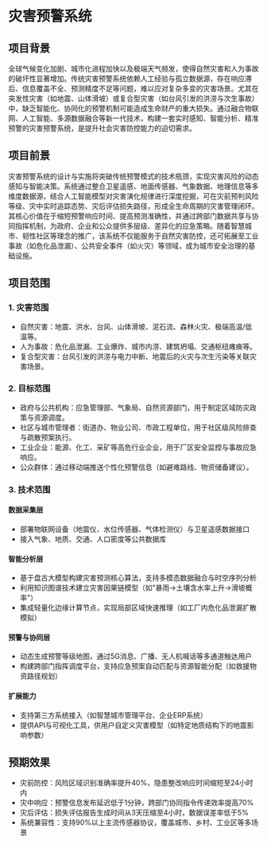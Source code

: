 # 灾害预警系统

## 项目背景
全球气候变化加剧、城市化进程加快以及极端天气频发，使得自然灾害和人为事故的破坏性显著增加。传统灾害预警系统依赖人工经验与孤立数据源，存在响应滞后、信息覆盖不全、预测精度不足等问题，难以应对复杂多变的灾害场景。尤其在突发性灾害（如地震、山体滑坡）或复合型灾害（如台风引发的洪涝与次生事故）中，缺乏智能化、协同化的预警机制可能造成生命财产的重大损失。通过融合物联网、人工智能、多源数据融合等新一代技术，构建一套实时感知、智能分析、精准预警的灾害预警系统，是提升社会灾害防控能力的迫切需求。

## 项目前景
灾害预警系统的设计与实施将突破传统预警模式的技术瓶颈，实现灾害风险的动态感知与智能决策。系统通过整合卫星遥感、地面传感器、气象数据、地理信息等多维度数据源，结合人工智能模型对灾害演化规律进行深度挖掘，可在灾前预判风险等级、灾中实时追踪态势、灾后评估损失路径，形成全生命周期的灾害管理闭环。其核心价值在于缩短预警响应时间、提高预测准确性，并通过跨部门数据共享与协同指挥机制，为政府、企业和公众提供多层级、差异化的应急策略。随着智慧城市、韧性社区等理念的推广，该系统不仅能服务于自然灾害防控，还可拓展至工业事故（如危化品泄漏）、公共安全事件（如火灾）等领域，成为城市安全治理的基础设施。

## 项目范围

### 1. 灾害范围
- 自然灾害：地震、洪水、台风、山体滑坡、泥石流、森林火灾、极端高温/低温等。
- 人为事故：危化品泄漏、工业爆炸、城市内涝、建筑坍塌、交通枢纽瘫痪等。
- 复合型灾害：台风引发的洪涝与电力中断、地震后的火灾与次生污染等关联灾害场景。

### 2. 目标范围
- 政府与公共机构：应急管理部、气象局、自然资源部门，用于制定区域防灾政策与资源调度。
- 社区与城市管理者：街道办、物业公司、市政工程单位，用于社区级风险排查与疏散预案执行。
- 工业企业：能源、化工、采矿等高危行业企业，用于厂区安全监控与事故应急响应。
- 公众群体：通过移动端推送个性化预警信息（如避难路线、物资储备建议）。

### 3. 技术范围
#### 数据采集层
- 部署物联网设备（地震仪、水位传感器、气体检测仪）与卫星遥感数据接口
- 接入气象、地质、交通、人口密度等公共数据库

#### 智能分析层
- 基于盘古大模型构建灾害预测核心算法，支持多模态数据融合与时空序列分析
- 利用知识图谱技术建立灾害因果链模型（如"暴雨→土壤含水率上升→滑坡概率"）
- 集成轻量化边缘计算节点，实现局部区域快速推理（如工厂内危化品泄漏扩散模拟）

#### 预警与协同层
- 动态生成预警等级地图，通过5G消息、广播、无人机喊话等多通道触达用户
- 构建跨部门指挥调度平台，支持应急预案自动匹配与资源智能分配（如救援物资路径规划）

#### 扩展能力
- 支持第三方系统接入（如智慧城市管理平台、企业ERP系统）
- 提供API与可视化工具，供用户自定义灾害模型（如特定地质结构下的地震影响参数）

## 预期效果
- 灾前防控：风险区域识别准确率提升40%，隐患整改响应时间缩短至24小时内
- 灾中响应：预警信息发布延迟低于1分钟，跨部门协同指令传递效率提高70%
- 灾后评估：损失评估报告生成时间从3天压缩至4小时，数据误差率低于5%
- 系统兼容性：支持90%以上主流传感器协议，覆盖城市、乡村、工业区等多场景
